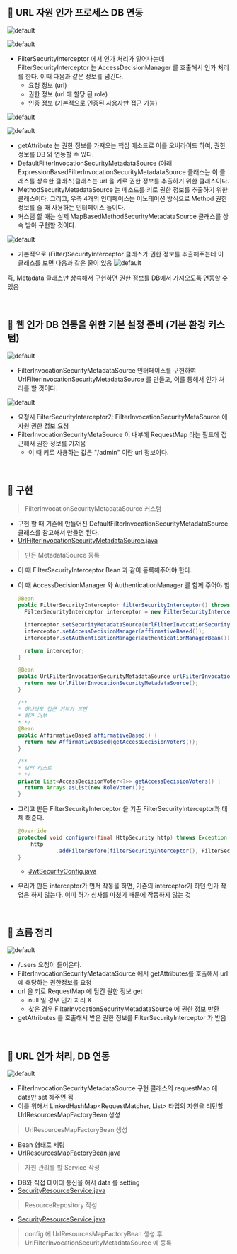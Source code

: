 📌 URL 자원 인가 프로세스 DB 연동
-
![default](./img/6b21725493d94aa7a96abb0c856d8133.png)

![default](./img/9545203e22834898b6353034418c8f20.png)
* FilterSecurityInterceptor 에서 인가 처리가 일어나는데 FilterSecurityInterceptor 는 AccessDecisionManager 를 호출해서 인가 처리를 한다. 이때 다음과 같은 정보를 넘긴다.
    * 요청 정보 (url)
    * 권한 정보 (url 에 할당 된 role)
    * 인증 정보 (기본적으로 인증된 사용자만 접근 가능)

![default](./img/165b7e6154d94d5b9de0f8180b19a804.png)

![default](./img/7e4bfd7f55b44c3b9947365439f30481.png)
* getAttribute 는 권한 정보를 가져오는 핵심 메소드로 이를 오버라이드 하여, 권한 정보를 DB 와 연동할 수 있다.
* DefaultFilterInvocationSecurityMetadataSource (아래 ExpressionBasedFilterInvocationSecurityMetadataSource 클래스는 이 클래스를 상속한 클래스)클래스는 url 을 키로 권한 정보를 추출하기 위한 클래스이다.
* MethodSecurityMetadataSource 는 메소드를 키로 권한 정보를 추출하기 위한 클래스이다. 그리고, 우측 4개의 인터페이스는 어노테이션 방식으로 Method 권한 정보를 줄 때 사용하는 인터페이스 들이다. 
* 커스텀 할 때는 실제 MapBasedMethodSecurityMetadataSource 클래스를 상속 받아 구현할 것이다.

![default](./img/73964d45b7ba4791b4418aba9dc84fdc.png)
* 기본적으로 (Filter)SecurityInterceptor 클래스가 권한 정보를 추출해주는데 이 클래스를 보면 다음과 같은 줄이 있음
![default](./img/a17868c657c44a6a832cdaea2e8442b1.png)

즉, Metadata 클래스만 상속해서 구현하면 권한 정보를 DB에서 가져오도록 연동할 수 있음


<br/>

📌 웹 인가 DB 연동을 위한 기본 설정 준비 (기본 환경 커스텀)
-

![default](./img/dedbfb3402764dd2aab45296766c1aab.png)
* FilterInvocationSecurityMetadataSource  인터페이스를 구현하여 UrlFilterInvocationSecurityMetadataSource 를 만들고, 이를 통해서 인가 처리를 할 것이다.

![default](./img/82f0e508aab6435ca4035bdf47113f75.png)
* 요청시 FilterSecurityInterceptor가 FilterInvocationSecurityMetaSource 에 자원 권한 정보 요청
* FilterInvocationSecurityMetaSource 이 내부에 RequestMap 라는 필드에 접근해서 권한 정보를 가져옴
    * 이 때 키로 사용하는 값은 "/admin" 이란 url 정보이다.


<br/>


📌 구현
-
> FilterInvocationSecurityMetadataSource 커스텀
* 구현 할 때 기존에 만들어진 DefaultFilterInvocationSecurityMetadataSource 클래스를 참고해서 만들면 된다.
* [UrlFilterInvocationSecurityMetadataSource.java](../src/main/java/com/slack/slack/appConfig/security/jwt/metadata/UrlFilterInvocationSecurityMetadataSource.java)



> 만든 MetadataSource 등록
* 이 때 FilterSecurityInterceptor Bean 과 같이 등록해주어야 한다.
* 이 때 AccessDecisionManager 와 AuthenticationManager 를 함께 주어야 함
    ```java
    @Bean
    public FilterSecurityInterceptor filterSecurityInterceptor() throws Exception {
      FilterSecurityInterceptor interceptor = new FilterSecurityInterceptor();
    
      interceptor.setSecurityMetadataSource(urlFilterInvocationSecurityMetadataSource());
      interceptor.setAccessDecisionManager(affirmativeBased());
      interceptor.setAuthenticationManager(authenticationManagerBean());
    
      return interceptor;
    }
    
    @Bean
    public UrlFilterInvocationSecurityMetadataSource urlFilterInvocationSecurityMetadataSource() {
      return new UrlFilterInvocationSecurityMetadataSource();
    }
    
    /**
    * 하나라도 접근 거부가 뜨면
    * 허가 거부
    * */
    @Bean
    public AffirmativeBased affirmativeBased() {
      return new AffirmativeBased(getAccessDecisionVoters());
    }
    
    /**
    * 보터 리스트
    * */
    private List<AccessDecisionVoter<?>> getAccessDecisionVoters() {
      return Arrays.asList(new RoleVoter());
    }
    ```
    
* 그리고 만든 FilterSecurityInterceptor 을 기존 FilterSecurityInterceptor과 대체 해준다.
    ```java
    @Override
    protected void configure(final HttpSecurity http) throws Exception {
        http
                .addFilterBefore(filterSecurityInterceptor(), FilterSecurityInterceptor.class);
    }
    ```
    * [JwtSecurityConfig.java](../src/main/java/com/slack/slack/appConfig/security/jwt/config/JwtSecurityConfig.java)

* 우리가 만든 interceptor가 먼저 작동을 하면, 기존의 interceptor가 하던 인가 작업은 하지 않는다. 이미 허가 심사를 마쳤기 때문에 작동하지 않는 것



<br/>

📌 흐름 정리
-
![default](./img/99cd4d6caf9b48dfa9bd08cacd19d7c8.png)
* /users 요청이 들어온다.
* FilterInvocationSecurityMetadataSource 에서 getAttributes를 호출해서 url 에 해당하는 권한정보를 요청
* url 을 키로 RequestMap 에 담긴 권한 정보 get
    * null 일 경우 인가 처리 X
    * 찾은 경우 FilterInvocationSecurityMetadataSource  에 권한 정보 반환
* getAttributes 를 호출해서 받은 권한 정보를 FilterSecurityInterceptor 가 받음


<br/>


📌 URL 인가 처리, DB 연동
-
![default](./img/07670da69cb64c36a29200a1f40900ac.png)
* FilterInvocationSecurityMetadataSource 구현 클래스의 requestMap 에 data만 set 해주면 됨 
* 이를 위해서 LinkedHashMap<RequestMatcher, List<ConfigAttribute>> 타입의 자원을 리턴할 UrlResourcesMapFactoryBean 생성

> UrlResourcesMapFactoryBean 생성
* Bean 형태로 세팅
* [UrlResourcesMapFactoryBean.java](../src/main/java/com/slack/slack/appConfig/security/jwt/metadata/UrlResourcesMapFactoryBean.java)


> 자원 관리를 할 Service 작성
* DB와 직접 데이터 통신을 해서 data 를 setting
* [SecurityResourceService.java](../src/main/java/com/slack/slack/appConfig/security/form/service/SecurityResourceService.java)



> ResourceRepository 작성
* [SecurityResourceService.java](../src/main/java/com/slack/slack/appConfig/security/form/service/SecurityResourceService.java)



> config 에 UrlResourcesMapFactoryBean 생성 후 UrlFilterInvocationSecurityMetadataSource 에 등록
